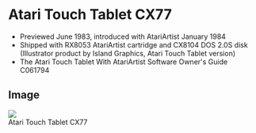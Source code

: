 # Atari Touch Tablet CX77  
- Previewed June 1983, introduced with AtariArtist January 1984  
- Shipped with RX8053 AtariArtist cartridge and CX8104 DOS 2.0S disk (Illustrator product by Island Graphics, Atari Touch Tablet version)  
- The Atari Touch Tablet With AtariArtist Software Owner's Guide C061794  
## Image  
![](attachments/Atari_Touch_Tablet_CX77.jpg)  
Atari Touch Tablet CX77  

